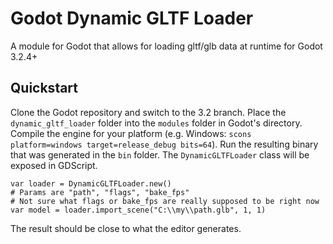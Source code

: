 # Godot Dynamic GLTF Loader
A module for Godot that allows for loading gltf/glb data at runtime for Godot 3.2.4+

## Quickstart
Clone the Godot repository and switch to the 3.2 branch. Place the `dynamic_gltf_loader` folder into the `modules` folder in Godot's directory. Compile the engine for your platform (e.g. Windows: `scons platform=windows target=release_debug bits=64`). Run the resulting binary that was generated in the `bin` folder. The `DynamicGLTFLoader` class will be exposed in GDScript.

```
var loader = DynamicGLTFLoader.new()
# Params are "path", "flags", "bake_fps"
# Not sure what flags or bake_fps are really supposed to be right now
var model = loader.import_scene("C:\\my\\path.glb", 1, 1)
```

The result should be close to what the editor generates.

